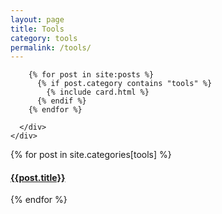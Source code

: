 ```yaml
---
layout: page
title: Tools
category: tools
permalink: /tools/
---
```


  <section class="blog">
    <div class="container">
      <div class="post-list" itemscope="" itemtype="http://schema.org/Blog">

        {% for post in site:posts %}
          {% if post.category contains "tools" %}
            {% include card.html %}
          {% endif %}
        {% endfor %}

      </div>
    </div>
  </section>

<div>
  <div class="archive-group">
    {% for post in site.categories[tools] %}
    <article class="archive-item">
      <h4><a href="{{ site.baseurl }}{{ post.url }}">{{post.title}}</a></h4>
    </article>
    {% endfor %}
  </div>
</div>
